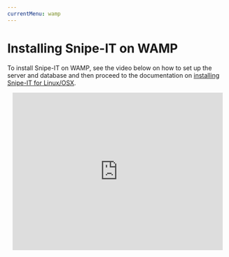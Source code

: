 ```yaml
---
currentMenu: wamp
---
```


# Installing Snipe-IT on WAMP

To install Snipe-IT on WAMP, see the video below on how to set up the server and database and then proceed to the documentation on [installing Snipe-IT for Linux/OSX](linux-osx.html).

<center><iframe src="https://www.youtube.com/embed/DqEdTWjSnAQ?rel=0" width="480" height="360" frameborder="0" allowfullscreen="allowfullscreen"></iframe></center>
